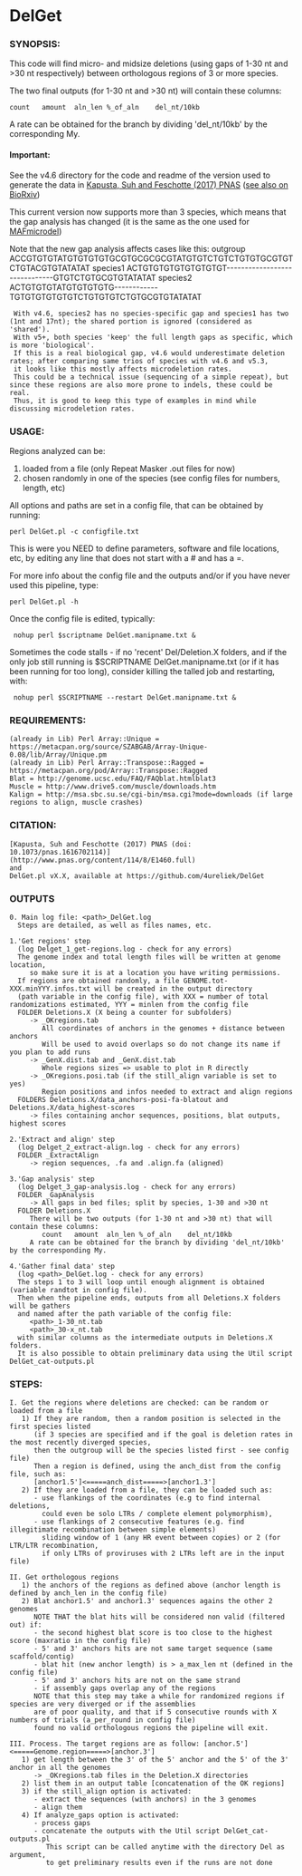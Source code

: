 # DelGet

### SYNOPSIS: 
This code will find micro- and midsize deletions (using gaps of 1-30 nt and >30 nt respectively) between orthologous regions of 3 or more species.

The two final outputs (for 1-30 nt and >30 nt) will contain these columns:

	count	amount	aln_len	%_of_aln	del_nt/10kb
	
A rate can be obtained for the branch by dividing 'del_nt/10kb' by the corresponding My.

#### Important:	

See the v4.6 directory for the code and readme of the version used to generate the data in [Kapusta, Suh and Feschotte (2017) PNAS](http://www.pnas.org/content/114/8/E1460.full) ([see also on BioRxiv](http://biorxiv.org/content/early/2016/10/16/081307))
	
This current version now supports more than 3 species, which means that the gap analysis has changed (it is the same as the one used for [MAFmicrodel](https://github.com/4ureliek/MAF_parsing/tree/master/MAFmicrodel))

Note that the new gap analysis affects cases like this:
	 outgroup ACCGTGTGTATGTGTGTGTGCGTGCGCGCGTATGTGTCTGTCTGTGTGCGTGTCTGTACGTGTATATAT
     species1 ACTGTGTGTGTGTGTGTGT------------------------------GTGTCTGTGCGTGTATATAT
     species2 ACTGTGTGTATGTGTGTGTG------------TGTGTGTGTGTGTCTGTGTGTCTGTGCGTGTATATAT
     
     With v4.6, species2 has no species-specific gap and species1 has two (1nt and 17nt); the shared portion is ignored (considered as 'shared').
     With v5+, both species 'keep' the full length gaps as specific, which is more 'biological'.
     If this is a real biological gap, v4.6 would underestimate deletion rates; after comparing same trios of species with v4.6 and v5.3, 
     it looks like this mostly affects microdeletion rates.
     This could be a technical issue (sequencing of a simple repeat), but since these regions are also more prone to indels, these could be real.
     Thus, it is good to keep this type of examples in mind while discussing microdeletion rates.  
	
### USAGE: 
 Regions analyzed can be:
   1) loaded from a file (only Repeat Masker .out files for now) 
   2) chosen randomly in one of the species (see config files for numbers, length, etc)
   
 All options and paths are set in a config file, that can be obtained by running: 
 
	perl DelGet.pl -c configfile.txt
    
 This is were you NEED to define parameters, software and file locations, etc, by editing any line that does not start with a # and has a =.
      
 For more info about the config file and the outputs and/or if you have never used this pipeline, type:

	perl DelGet.pl -h

 Once the config file is edited, typically:
 
	 nohup perl $scriptname DelGet.manipname.txt &

 Sometimes the code stalls - if no 'recent' Del/Deletion.X folders, and if the only job still running is $SCRIPTNAME DelGet.manipname.txt (or if it has been running for too long), consider killing the talled job and restarting, with:
 
     nohup perl $SCRIPTNAME --restart DelGet.manipname.txt &
	
### REQUIREMENTS:
	(already in Lib) Perl Array::Unique = https://metacpan.org/source/SZABGAB/Array-Unique-0.08/lib/Array/Unique.pm
	(already in Lib) Perl Array::Transpose::Ragged = https://metacpan.org/pod/Array::Transpose::Ragged 
	Blat = http://genome.ucsc.edu/FAQ/FAQblat.htmlblat3   
	Muscle = http://www.drive5.com/muscle/downloads.htm   
	Kalign = http://msa.sbc.su.se/cgi-bin/msa.cgi?mode=downloads (if large regions to align, muscle crashes)

### CITATION:
	[Kapusta, Suh and Feschotte (2017) PNAS (doi: 10.1073/pnas.1616702114)](http://www.pnas.org/content/114/8/E1460.full)   
	and  
	DelGet.pl vX.X, available at https://github.com/4ureliek/DelGet

### OUTPUTS
    0. Main log file: <path>_DelGet.log
      Steps are detailed, as well as files names, etc.

    1.'Get regions' step 
      (log Delget_1_get-regions.log - check for any errors)
      The genome index and total length files will be written at genome location, 
         so make sure it is at a location you have writing permissions.
      If regions are obtained randomly, a file GENOME.tot-XXX.minYYY.infos.txt will be created in the output directory 
      (path variable in the config file), with XXX = number of total randomizations estimated, YYY = minlen from the config file  
      FOLDER Deletions.X (X being a counter for subfolders)
         -> _OKregions.tab
            All coordinates of anchors in the genomes + distance between anchors
            Will be used to avoid overlaps so do not change its name if you plan to add runs
         -> _GenX.dist.tab and _GenX.dist.tab
            Whole regions sizes => usable to plot in R directly
         -> _OKregions.posi.tab (if the still_align variable is set to yes)
            Region positions and infos needed to extract and align regions
      FOLDERS Deletions.X/data_anchors-posi-fa-blatout and Deletions.X/data_highest-scores
         -> files containing anchor sequences, positions, blat outputs, highest scores
		
    2.'Extract and align' step 
      (log Delget_2_extract-align.log - check for any errors)
      FOLDER _ExtractAlign
         -> region sequences, .fa and .align.fa (aligned)
		 
    3.'Gap analysis' step 
      (log Delget_3_gap-analysis.log - check for any errors)
      FOLDER _GapAnalysis
         -> All gaps in bed files; split by species, 1-30 and >30 nt
      FOLDER Deletions.X
         There will be two outputs (for 1-30 nt and >30 nt) that will contain these columns:
            count	amount	aln_len	%_of_aln	del_nt/10kb
         A rate can be obtained for the branch by dividing 'del_nt/10kb' by the corresponding My.
    
    4.'Gather final data' step
      (log <path>_DelGet.log - check for any errors)
      The steps 1 to 3 will loop until enough alignment is obtained (variable randtot in config file). 
      Then when the pipeline ends, outputs from all Deletions.X folders will be gathers
      and named after the path variable of the config file:
         <path>_1-30_nt.tab
         <path>_30-x_nt.tab
      with similar columns as the intermediate outputs in Deletions.X folders.
      It is also possible to obtain preliminary data using the Util script DelGet_cat-outputs.pl


### STEPS: 
    I. Get the regions where deletions are checked: can be random or loaded from a file
       1) If they are random, then a random position is selected in the first species listed
          (if 3 species are specified and if the goal is deletion rates in the most recently diverged species,
          then the outgroup will be the species listed first - see config file) 
          Then a region is defined, using the anch_dist from the config file, such as:
          [anchor1.5']<=====anch_dist=====>[anchor1.3']
       2) If they are loaded from a file, they can be loaded such as:
          - use flankings of the coordinates (e.g to find internal deletions, 
            could even be solo LTRs / complete element polymorphism), 
          - use flankings of 2 consecutive features (e.g. find illegitimate recombination between simple elements)
            sliding window of 1 (any HR event between copies) or 2 (for LTR/LTR recombination, 
            if only LTRs of proviruses with 2 LTRs left are in the input file)
            
    II. Get orthologous regions
       1) the anchors of the regions as defined above (anchor length is defined by anch_len in the config file)
       2) Blat anchor1.5' and anchor1.3' sequences agains the other 2 genomes                       
          NOTE THAT the blat hits will be considered non valid (filtered out) if:
          - the second highest blat score is too close to the highest score (maxratio in the config file)
          - 5' and 3' anchors hits are not same target sequence (same scaffold/contig)
          - blat hit (new anchor length) is > a_max_len nt (defined in the config file) 
          - 5' and 3' anchors hits are not on the same strand
          - if assembly gaps overlap any of the regions
          NOTE that this step may take a while for randomized regions if species are very diverged or if the assemblies 
          are of poor quality, and that if 5 consecutive rounds with X numbers of trials (a_per_round in config file) 
          found no valid orthologous regions the pipeline will exit.

    III. Process. The target regions are as follow: [anchor.5']<=====Genome.region=====>[anchor.3']
       1) get length between the 3' of the 5' anchor and the 5' of the 3' anchor in all the genomes 
          -> _OKregions.tab files in the Deletion.X directories
       2) list them in an output table [concatenation of the OK regions]
       3) if the still_align option is activated: 
          - extract the sequences (with anchors) in the 3 genomes
          - align them
       4) If analyze_gaps option is activated:
          - process gaps
          - concatenate the outputs with the Util script DelGet_cat-outputs.pl
             This script can be called anytime with the directory Del as argument,
             to get preliminary results even if the runs are not done

